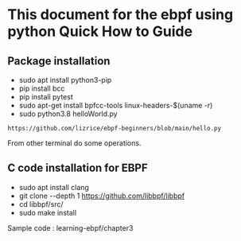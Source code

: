 # This document for the ebpf using python Quick How to Guide

## Package installation
* sudo apt install python3-pip
* pip install bcc
* pip install pytest
* sudo apt-get install bpfcc-tools linux-headers-$(uname -r)
* sudo python3.8 helloWorld.py
```
https://github.com/lizrice/ebpf-beginners/blob/main/hello.py
```
From other terminal do some operations.

## C code installation for EBPF
* sudo apt install clang
* git clone --depth 1 https://github.com/libbpf/libbpf
* cd libbpf/src/
* sudo make install

Sample code : learning-ebpf/chapter3


